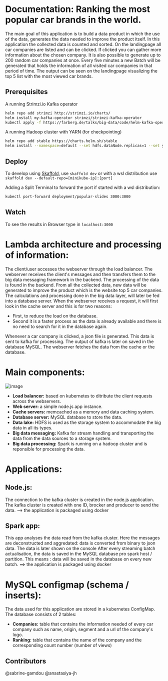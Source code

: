 # Documentation: Ranking the most popular car brands in the world.

The main goal of this application is to build a data product in which the use of the data, generates the data needed to improve the product itself. In this application the collected data is counted and sorted. On the landingpage all car companies are listed and can be clicked. If clicked you can gather more information about the chosen company.
It is also possible to generate up to 200 random car companies at once. Every five minutes a new Batch will be generated that holds the information of all visited car companies in that period of time. The output can be seen on the landingpage visualizing the top 5 list with the most viewed car brands. 

## Prerequisites

A running Strimzi.io Kafka operator

```bash
helm repo add strimzi http://strimzi.io/charts/
helm install my-kafka-operator strimzi/strimzi-kafka-operator
kubectl apply -f https://farberg.de/talks/big-data/code/helm-kafka-operator/kafka-cluster-def.yaml
```

A running Hadoop cluster with YARN (for checkpointing)

```bash
helm repo add stable https://charts.helm.sh/stable
helm install --namespace=default --set hdfs.dataNode.replicas=1 --set yarn.nodeManager.replicas=1 --set hdfs.webhdfs.enabled=true my-hadoop-cluster stable/hadoop
```

## Deploy

To develop using [Skaffold](https://skaffold.dev/), use `skaffold dev` or with a wsl distribution use `skaffold dev --default-repo=[minikube-ip]:[port]`

Adding a Split Terminal to forward the port if started with a wsl distribution:
```bash
kubectl port-forward deployment/popular-slides 3000:3000
```

## Watch
To see the results in Browser type in `localhost:3000`

# Lambda architecture and processing of information:
The client/user accesses the webserver through the load balancer.
The webserver receives the client's messages and then transfers them to the big data messaging framework in the backend.
The processing of the data is found in the backend. From all the collected data, new data will be generated to improve the product which is the website top 5 car companies.
The calculations and processing done in the big data layer, will later be fed into a database server. 
When the webserver receives a request, it will first look in the cache server and this is for two reasons: 
- First, to reduce the load on the database.
- Second it is a faster process as the data is already available and there is no need to search for it in the database again.

Whenever a car company is clicked, a json file is generated. This data is sent to kafka for processing. The output of kafka is later on saved in the database MySQL. The webserver fetches the data from the cache or the database.

# Main components:
![image](https://user-images.githubusercontent.com/47325924/111697462-e4e83700-8835-11eb-9b9d-e8fddde99744.png)

- **Load balancer:** based on kubernetes to ditribute the client requests across the webservers.
- **Web server:** a simple node.js app instance.
- **Cache servers:** memcached as a memory and data caching system.
- **Database server:** MySQL database to store the data.
- **Data lake:** HDFS is used as the storage system to accommodate the big data in all its types.
- **Big data messaging:** Kafka for stream handling and transporting the data from the data sources to a storage system.
- **Big data processing:** Spark is running on a hadoop cluster and is reponsible for processing the data.

# Applications:

## Node.js:
The connection to the kafka cluster is created in the node.js application. The kafka cluster is created with one ID, brocker and producer to send the data.
--> the application is packaged using docker

## Spark app:
This app analyses the data read from the kafka cluster.
Here the messages are deconstructed and aggredated: data is converted from binary to json data.
The data is later shown on the console
After every streaming batch actualisation, the data is saved in the MySQL database pro spark host / partition.
This means : data will be saved in the database on every new batch.
==> the application is packaged using docker

# MySQL configmap (schema / inserts):
The data used for this application are stored in a kubernetes ConfigMap.
The database consists of 2 tables:
- **Companies:** table that contains the information needed of every car company such as name, origin, segment and a url of the company's logo.
- **Ranking:** table that contains the name of the company and the corresponding count number (number of views)
	
## Contributors
@sabrine-gamdou
@anastasiya-jh
